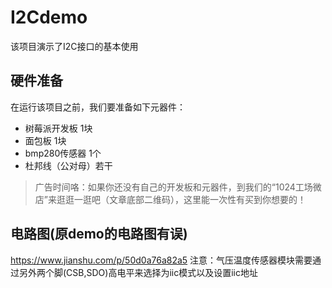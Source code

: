 # I2Cdemo
该项目演示了I2C接口的基本使用

##  硬件准备
在运行该项目之前，我们要准备如下元器件：
* 树莓派开发板 1块
* 面包板 1块
* bmp280传感器 1个
* 杜邦线（公对母）若干

>广告时间咯：如果你还没有自己的开发板和元器件，到我们的“1024工场微店”来逛逛一逛吧（文章底部二维码），这里能一次性有买到你想要的！

## 电路图(原demo的电路图有误)
https://www.jianshu.com/p/50d0a76a82a5
注意：气压温度传感器模块需要通过另外两个脚(CSB,SDO)高电平来选择为iic模式以及设置iic地址

